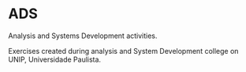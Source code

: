 # ADS
Analysis and Systems Development activities.

Exercises created during analysis and System Development college on UNIP, Universidade Paulista.
